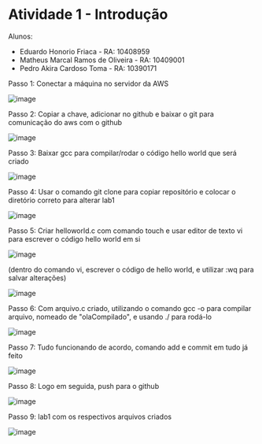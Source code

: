 # Atividade 1 - Introdução

Alunos:
* Eduardo Honorio Friaca - RA: 10408959
* Matheus Marcal Ramos de Oliveira - RA: 10409001
* Pedro Akira Cardoso Toma - RA: 10390171


Passo 1: Conectar a máquina no servidor da AWS

![image](https://github.com/macaaalm/sistemasOperacionais/assets/113950201/313a0000-4b7f-4ef9-8ec9-d6cc0d7f2eaf)

Passo 2: Copiar a chave, adicionar no github e baixar o git para comunicação do aws com o github

![image](https://github.com/macaaalm/sistemasOperacionais/assets/113950201/db5e4dd5-e08a-4fe0-a49a-23408ab8d73f)

Passo 3: Baixar gcc para compilar/rodar o código hello world que será criado

![image](https://github.com/macaaalm/sistemasOperacionais/assets/113950201/4dca6937-a103-4686-9a15-3f3e8b6f06ec)

Passo 4: Usar o comando git clone para copiar repositório e colocar o diretório correto para alterar lab1

![image](https://github.com/macaaalm/sistemasOperacionais/assets/113950201/7d0b1670-9561-435c-96db-96507d6ad7ea)

Passo 5: Criar helloworld.c com comando touch e usar editor de texto vi para escrever o código hello world em si

![image](https://github.com/macaaalm/sistemasOperacionais/assets/113950201/087c946d-7905-4770-aa15-6c0213237e2e)

(dentro do comando vi, escrever o código de hello world, e utilizar :wq para salvar alterações)

![image](https://github.com/macaaalm/sistemasOperacionais/assets/113950201/236c1698-e839-4efc-bf19-c013806067ea)

Passo 6: Com arquivo.c criado, utilizando o comando gcc -o para compilar arquivo, nomeado de "olaCompilado", e usando ./ para rodá-lo

![image](https://github.com/macaaalm/sistemasOperacionais/assets/113950201/16d78b02-3557-450e-b9e1-03912707f342)

Passo 7: Tudo funcionando de acordo, comando add e commit em tudo já feito

![image](https://github.com/macaaalm/sistemasOperacionais/assets/113950201/ff45d8bd-c68e-4d45-876c-f5e949555866)

Passo 8: Logo em seguida, push para o github

![image](https://github.com/macaaalm/sistemasOperacionais/assets/113950201/39e8b147-44f0-4cd2-9ce7-d816545fc1c2)

Passo 9: lab1 com os respectivos arquivos criados

![image](https://github.com/macaaalm/sistemasOperacionais/assets/113950201/0d848a74-ec92-4c4b-8c27-3abc905ca24e)
